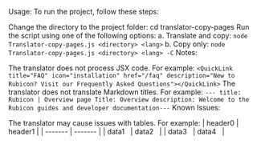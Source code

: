 Usage:
To run the project, follow these steps:



Change the directory to the project folder: cd translator-copy-pages
Run the script using one of the following options:
a. Translate and copy: `node Translator-copy-pages.js <directory> <lang>`
b. Copy only: `node Translator-copy-pages.js <directory> <lang> -С`
Notes:



The translator does not process JSX code. For example: `<QuickLink title="FAQ" icon="installation" href="/faq" description="New to Rubicon? Visit our Frequently Asked Questions"></QuickLink>`
The translator does not translate Markdown titles. For example: `--- title: Rubicon | Overview page Title: Overview description: Welcome to the Rubicon guides and developer documentation---`
Known Issues:



The translator may cause issues with tables. For example:
| header0 | header1 |
| ------- | ------- |
| data1   | data2   |
| data3   | data4   |
